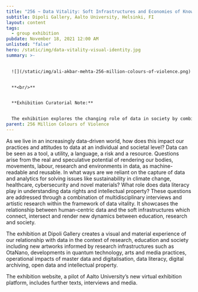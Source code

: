 ```yaml
---
title: "256 ~ Data Vitality: Soft Infrastructures and Economies of Knowledge"
subtitle: Dipoli Gallery, Aalto University, Helsinki, FI
layout: content
tags:
  - group exhibition
pubdate: November 18, 2021 12:00 AM
unlisted: "false"
hero: /static/img/data-vitality-visual-identity.jpg
summary: >-
  

  ![](/static/img/ali-akbar-mehta-256-million-colours-of-violence.png)


  **<br/>**


  **Exhibition Curatorial Note:**


  The exhibition explores the changing role of data in society by combining interdisciplinary perspectives on how data policies are shaping education and research across art, science, business and technology.
parent: 256 Million Colours of Violence
---
```

As we live in an increasingly data-driven world, how does this impact our practices and attitudes to data at an individual and societal level? Data can be seen as a tool, a utility, a language, a risk and a resource. Questions arise from the real and speculative potential of rendering our bodies, movements, labour, research and environments in data, as machine-readable and reusable. In what ways are we reliant on the capture of data and analytics for solving issues like sustainability in climate change, healthcare, cybersecurity and novel materials? What role does data literacy play in understanding data rights and intellectual property? These questions are addressed through a combination of multidisciplinary interviews and artistic research within the framework of data vitality. It showcases the relationship between human-centric data and the soft infrastructures which connect, intersect and render new dynamics between education, research and society.

The exhibition at Dipoli Gallery creates a visual and material experience of our relationship with data in the context of research, education and society including new artworks informed by research infrastructures such as OtaNano, developments in quantum technology, arts and media practices, operational impacts of master data and digitalisation, data literacy, digital archiving, open data and intellectual property.

The exhibition website, a pilot of Aalto University’s new virtual exhibition platform,  includes further texts, interviews and media.
